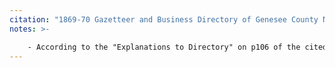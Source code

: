 ```yaml
---
citation: "1869-70 Gazetteer and Business Directory of Genesee County NY, p198, ancestry.com."
notes: >-

    - According to the "Explanations to Directory" on p106 of the cited volume, "Names set in CAPITALS indicate subcribers to this work." Perhaps James purchased a copy on behalf of the business.
---
```



